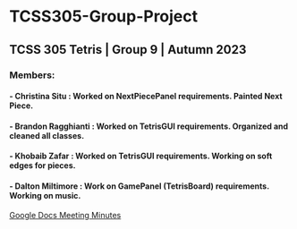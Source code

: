 # **TCSS305-Group-Project**

## **TCSS 305 Tetris | Group 9 | Autumn 2023**

### Members:
#### - Christina Situ : Worked on NextPiecePanel requirements. Painted Next Piece.
#### - Brandon Ragghianti : Worked on TetrisGUI requirements. Organized and cleaned all classes.
#### - Khobaib Zafar : Worked on TetrisGUI requirements. Working on soft edges for pieces. 
#### - Dalton Miltimore : Work on GamePanel (TetrisBoard) requirements. Working on music.

[Google Docs Meeting Minutes](https://docs.google.com/document/d/1lL27XkiIrwfo9goU0bscvt742bIxOrm6vovCeK0SL-c/edit)
